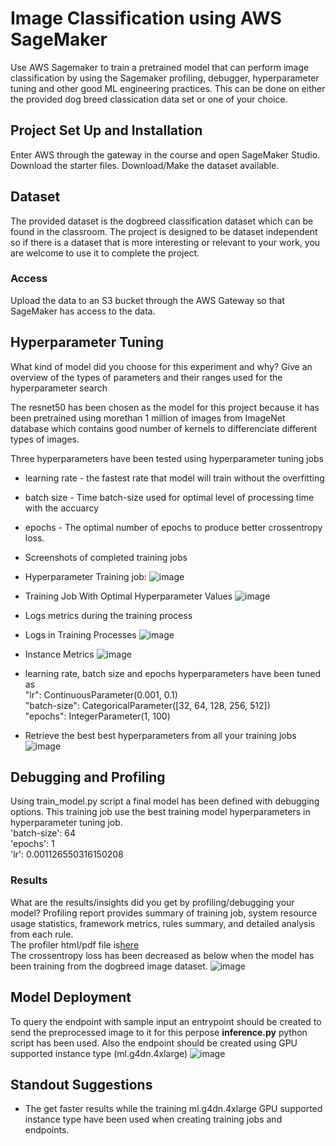 # Image Classification using AWS SageMaker

Use AWS Sagemaker to train a pretrained model that can perform image classification by using the Sagemaker profiling, debugger, hyperparameter tuning and other good ML engineering practices. This can be done on either the provided dog breed classication data set or one of your choice.

## Project Set Up and Installation
Enter AWS through the gateway in the course and open SageMaker Studio. 
Download the starter files.
Download/Make the dataset available. 

## Dataset
The provided dataset is the dogbreed classification dataset which can be found in the classroom.
The project is designed to be dataset independent so if there is a dataset that is more interesting or relevant to your work, you are welcome to use it to complete the project.

### Access
Upload the data to an S3 bucket through the AWS Gateway so that SageMaker has access to the data. 

## Hyperparameter Tuning
What kind of model did you choose for this experiment and why? Give an overview of the types of parameters and their ranges used for the hyperparameter search

The resnet50 has been chosen as the model for this project because it has been pretrained using morethan 1 million of images from ImageNet database which contains good number of kernels to differenciate different types of images.

Three hyperparameters have been tested using hyperparameter tuning jobs
 - learning rate - the fastest rate that model will train without the overfitting
 - batch size - Time batch-size used for optimal level of processing time with the accuarcy
 - epochs - The optimal number of epochs to produce better crossentropy loss.

- Screenshots of completed training jobs
 - Hyperparameter Training job:
![image](https://user-images.githubusercontent.com/98076289/225024483-3238c4ea-3073-4158-87ab-a3bc371d136c.png)
 - Training Job With Optimal Hyperparameter Values
![image](https://user-images.githubusercontent.com/98076289/225025499-6794b3e6-c9f8-4cf8-8502-9f56e80f8035.png)

- Logs metrics during the training process
- Logs in Training Processes
![image](https://user-images.githubusercontent.com/98076289/225026512-4a3eb7be-26b4-4e85-9036-ed63920eebab.png)
- Instance Metrics
![image](https://user-images.githubusercontent.com/98076289/225027617-8fffbf33-b850-44d3-9165-1367742d76d6.png)

- learning rate, batch size and epochs hyperparameters have been tuned as  
"lr": ContinuousParameter(0.001, 0.1)  
"batch-size": CategoricalParameter([32, 64, 128, 256, 512])  
"epochs": IntegerParameter(1, 100)  

- Retrieve the best best hyperparameters from all your training jobs
![image](https://user-images.githubusercontent.com/98076289/225028831-f6e04025-4a54-41f4-a712-7283802628ab.png)


## Debugging and Profiling
Using train_model.py script a final model has been defined with debugging options. This training job use the best training model hyperparameters in hyperparameter tuning job.  
'batch-size': 64  
'epochs': 1  
 'lr': 0.001126550316150208    

### Results
What are the results/insights did you get by profiling/debugging your model?
Profiling report provides summary of training job, system resource usage statistics, framework metrics, rules summary, and detailed analysis from each rule.  
The profiler html/pdf file is[here](https://github.com/pubuduAeturnum/Udacity-ML-Scholarship-Project3/blob/main/ProfilerReport/profiler-output/profiler-report.html)  
The crossentropy loss has been decreased as below when the model has been training from the dogbreed image dataset.
![image](https://user-images.githubusercontent.com/98076289/225042403-a8d52534-0d9c-410d-a18b-f43e8d383540.png)



## Model Deployment
To query the endpoint with sample input an entrypoint should be created to send the preprocessed image to it for this perpose **inference.py** python script has been used. Also the endpoint should be created using GPU supported instance type (ml.g4dn.4xlarge)
![image](https://user-images.githubusercontent.com/98076289/225051149-c8eabab2-ce9d-43b0-9e84-899eb0b86485.png)



## Standout Suggestions
- The get faster results while the training ml.g4dn.4xlarge GPU supported instance type have been used when creating training jobs and endpoints.
